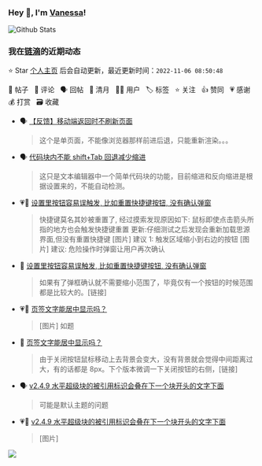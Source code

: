 ### Hey 👋, I'm [Vanessa](http://vanessa.b3log.org/)!

![Github Stats](https://github-readme-stats.vercel.app/api?username=Vanessa219&show_icons=true)

<!--events start -->

### 我在[链滴](https://ld246.com)的近期动态

⭐️ Star [个人主页](https://github.com/Vanessa219/Vanessa219) 后会自动更新，最近更新时间：`2022-11-06 08:50:48`

📝 帖子 &nbsp; 💬 评论 &nbsp; 🗣 回帖 &nbsp; 🌙 清月 &nbsp; 👨‍💻 用户 &nbsp; 🏷️ 标签 &nbsp; ⭐️ 关注 &nbsp; 👍 赞同 &nbsp; 💗 感谢 &nbsp; 💰 打赏 &nbsp; 🗃 收藏

* 🗣 [【反馈】移动端返回时不刷新页面](https://ld246.com/article/1667652729995/comment/1667653805165#comments)

  > 这个是单页面，不能像浏览器那样前进后退，只能重新渲染。。。
* 🗣 [代码块内不能 shift+Tab 回退减少缩进](https://ld246.com/article/1667562244542/comment/1667574665378#comments)

  > 这只是文本编辑器中一个简单代码块的功能，目前缩进和反向缩进是根据设置来的，不能自动检测。
* 💗📝 [设置里按钮容易误触发, 比如重置快捷键按钮, 没有确认弹窗](https://ld246.com/article/1667576268602)

  > 快捷键莫名其妙被重置了, 经过摸索发现原因如下: 鼠标即使点击箭头所指的地方也会触发快捷键重置 更新:仔细测试之后发现会重新加载思源界面,但没有重置快捷键 [图片] 建议 1: 触发区域缩小到右边的按钮 [图片] 建议: 危险操作时弹窗让用户再次确认
* 💬 [设置里按钮容易误触发, 比如重置快捷键按钮, 没有确认弹窗](https://ld246.com/article/1667576268602/comment/1667636913074#comments)

  > 如果有了弹框确认就不需要缩小范围了，毕竟仅有一个按钮的时候范围都是比较大的。[链接]
* 💗📝 [页签文字能居中显示吗？](https://ld246.com/article/1667571917370)

  > [图片] 如题
* 💬 [页签文字能居中显示吗？](https://ld246.com/article/1667571917370/comment/1667574915347#comments)

  > 由于关闭按钮鼠标移动上去背景会变大，没有背景就会觉得中间距离过大，有的话都是 8px。下个版本微调一下关闭按钮的右侧，[链接]
* 🗣 [v2.4.9 水平超级块的被引用标识会叠在下一个块开头的文字下面](https://ld246.com/article/1667397935520/comment/1667529777737#comments)

  > 可能是默认主题的问题
* 💗📝 [v2.4.9 水平超级块的被引用标识会叠在下一个块开头的文字下面](https://ld246.com/article/1667397935520)

  > [图片]


<!--events end -->

<a title="Hits" target="_blank" href="https://github.com/Vanessa219/Vanessa219"><img src="https://hits.b3log.org/Vanessa219/Vanessa219.svg"></a>
